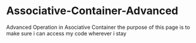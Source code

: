 # Associative-Container-Advanced
Advanced Operation in Asociative Container
the purpose of this page is to make sure i can access my code wherever i stay
